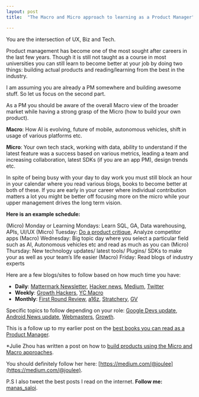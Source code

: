 ```yaml
---
layout: post
title:  "The Macro and Micro approach to learning as a Product Manager"

---
```


You are the intersection of UX, Biz and Tech.

Product management has become one of the most sought after careers in the last few years. Though it is still not taught as a course in most universities you can still learn to become better at your job by doing two things: building actual products and reading/learning from the best in the industry.

I am assuming you are already a PM somewhere and building awesome stuff. So let us focus on the second part.

As a PM you should be aware of the overall Macro view of the broader market while having a strong grasp of the Micro (how to build your own product).

**Macro**: How AI is evolving, future of mobile, autonomous vehicles, shift in usage of various platforms etc.

**Micro**: Your own tech stack, working with data, ability to understand if the latest feature was a success based on various metrics, leading a team and increasing collaboration, latest SDKs (if you are an app PM), design trends etc.

In spite of being busy with your day to day work you must still block an hour in your calendar where you read various blogs, books to become better at both of these. If you are early in your career where individual contribution matters a lot you might be better off focusing more on the micro while your upper management drives the long term vision.

**Here is an example schedule:**

(Micro) Monday or Learning Mondays: Learn SQL, GA, Data warehousing, APIs, UI/UX
(Micro) Tuesday: [Do a product critique](https://medium.com/the-year-of-the-looking-glass/how-to-do-a-product-critique-98b657050638), Analyze competitor apps
(Macro) Wednesday: Big topic day where you select a particular field such as AI, Autonomous vehicles etc and read as much as you can
(Micro) Thursday: New technology updates/ latest tools/ Plugins/ SDKs to make your as well as your team’s life easier
(Macro) Friday: Read blogs of industry experts

Here are a few blogs/sites to follow based on how much time you have:

+ **Daily**: [Mattermark Newsletter](https://mattermark.com/blog/), [Hacker news](https://news.ycombinator.com/), [Medium](https://medium.com/), [Twitter ](https://twitter.com/)
+ **Weekly**: [Growth Hackers](http://growthhackers.com/), [YC Macro](http://www.themacro.com/)
+ **Monthly**: [First Round Review](http://firstround.com/review/), [a16z](http://a16z.com/posts/), [Stratchery](https://stratechery.com/), [GV](http://www.gv.com/library/)

Specific topics to follow depending on your role: [Google Devs update](https://twitter.com/googledevs), [Android News update](https://twitter.com/AndroidDev), [Webmasters](https://twitter.com/googlewmc), [Growth](https://twitter.com/GrowthHackers).

This is a follow up to my earlier post on the [best books you can read as a Product Manager](https://www.linkedin.com/pulse/you-product-manager-read-books-2016-manas-j-saloi?trk=mp-reader-card).

*Julie Zhou has written a post on how to [build products using the Micro and Macro approaches](https://medium.com/the-year-of-the-looking-glass/the-two-ways-of-building-ddc1587cb3f6#.cslamwj7p).

You should definitely follow her here: [https://medium.com/@joulee](https://medium.com/@joulee).

P.S I also tweet the best posts I read on the internet. **Follow me:** [manas_saloi](https://twitter.com/manas_saloi).
